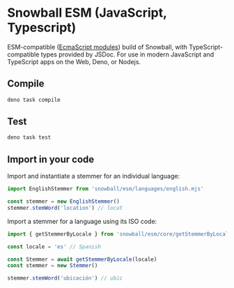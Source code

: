 # Snowball ESM (JavaScript, Typescript)

ESM-compatible ([EcmaScript modules](https://hacks.mozilla.org/2018/03/es-modules-a-cartoon-deep-dive/)) build of Snowball, with TypeScript-compatible types provided by JSDoc. For use in modern JavaScript and TypeScript apps on the Web, Deno, or Nodejs.

## Compile

```sh
deno task compile
```

## Test

```sh
deno task test
```

## Import in your code

Import and instantiate a stemmer for an individual language:

```js
import EnglishStemmer from 'snowball/esm/languages/english.mjs'

const stemmer = new EnglishStemmer()
stemmer.stemWord('location') // locat
```

Import a stemmer for a language using its ISO code:

```js
import { getStemmerByLocale } from 'snowball/esm/core/getStemmerByLocale.mjs'

const locale = 'es' // Spanish

const Stemmer = await getStemmerByLocale(locale)
const stemmer = new Stemmer()

stemmer.stemWord('ubicación') // ubic
```
